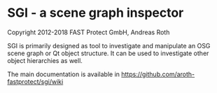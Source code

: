 # SGI - a scene graph inspector
Copyright 2012-2018 FAST Protect GmbH, Andreas Roth

SGI is primarily designed as tool to investigate and manipulate an OSG scene graph or Qt object structure. It can be used to investigate other
object hierarchies as well.

The main documentation is available in <https://github.com/aroth-fastprotect/sgi/wiki>
